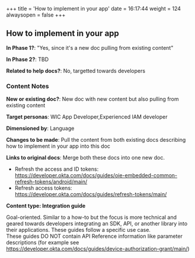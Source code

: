 +++
title = 'How to implement in your app'
date = 16:17:44
weight = 124
alwaysopen = false
+++

## How to implement in your app

**In Phase 1?**: "Yes, since it's a new doc pulling from existing content"

**In Phase 2?**: TBD

**Related to help docs?**: No, targetted towards developers



### Content Notes

**New or existing doc?**: New doc with new content but also pulling from existing content

**Target personas**: WIC App Developer,Experienced IAM developer

**Dimensioned by**: Language

**Changes to be made**: Pull the content from both existing docs describing how to implement in your app into this doc

**Links to original docs**: Merge both these docs into one new doc.
- Refresh the access and ID tokens: https://developer.okta.com/docs/guides/oie-embedded-common-refresh-tokens/android/main/ 
- Refresh access tokens: https://developer.okta.com/docs/guides/refresh-tokens/main/

**Content type: Integration guide**

Goal-oriented. Similar to a how-to but the focus is more technical and geared towards developers integrating an SDK, API, or another library into their applications. 
These guides follow a specific use case.  
These guides DO NOT contain API Reference information like parameter descriptions (for example see https://developer.okta.com/docs/guides/device-authorization-grant/main/)


